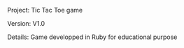 Project: 
Tic Tac Toe game 

Version:
V1.0

Details:
Game developped in Ruby for educational purpose
